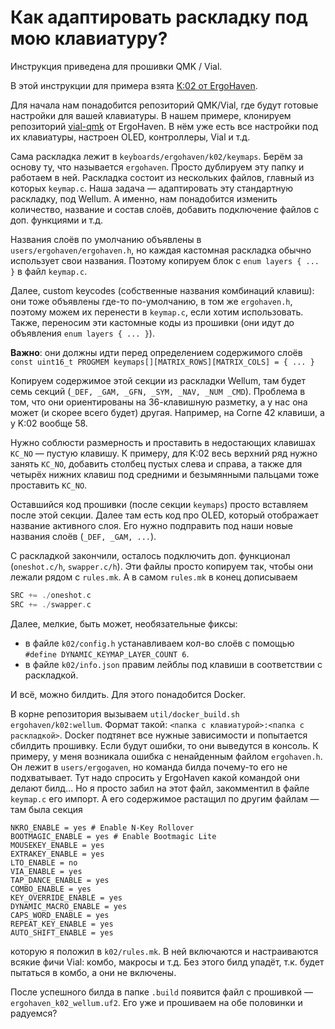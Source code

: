 # Как адаптировать раскладку под мою клавиатуру?

Инструкция приведена для прошивки QMK / Vial.

В этой инструкции для примера взята [K:02 от ErgoHaven](https://ru.ergohaven.xyz/k02).

Для начала нам понадобится репозиторий QMK/Vial, где будут готовые настройки для вашей клавиатуры. В нашем примере, клонируем репозиторий [vial-qmk](https://github.com/ergohaven/vial-qmk) от ErgoHaven. В нём уже есть все настройки под их клавиатуры, настроен OLED, контроллеры, Vial и т.д.

Сама раскладка лежит в `keyboards/ergohaven/k02/keymaps`. Берём за основу ту, что называется `ergohaven`. Просто дублируем эту папку и работаем в ней. Раскладка состоит из нескольких файлов, главный из которых `keymap.c`. Наша задача — адаптировать эту стандартную раскладку, под Wellum. А именно, нам понадобится изменить количество, название и состав слоёв, добавить подключение файлов с доп. функциями и т.д.

Названия слоёв по умолчанию объявлены в `users/ergohaven/ergohaven.h`, но каждая кастомная раскладка обычно использует свои названия. Поэтому копируем блок с `enum layers { ... }` в файл `keymap.c`.

Далее, custom keycodes (собственные названия комбинаций клавиш): они тоже объявлены где-то по-умолчанию, в том же `ergohaven.h`, поэтому можем их перенести в `keymap.c`, если хотим использовать. Также, переносим эти кастомные коды из прошивки (они идут до объявления `enum layers { ... }`).

**Важно**: они должны идти перед определением содержимого слоёв `const uint16_t PROGMEM keymaps[][MATRIX_ROWS][MATRIX_COLS] = { ... }`

Копируем содержимое этой секции из раскладки Wellum, там будет семь секций (`_DEF, _GAM, _GFN, _SYM, _NAV, _NUM _CMD`). Проблема в том, что они ориентированы на 36-клавишную разметку, а у нас она может (и скорее всего будет) другая. Например, на Corne 42 клавиши, а у K:02 вообще 58.

Нужно соблюсти размерность и проставить в недостающих клавишах `KC_NO` — пустую клавишу. К примеру, для K:02 весь верхний ряд нужно занять `KC_NO`, добавить столбец пустых слева и справа, а также для четырёх нижних клавиш под средними и безымянными пальцами тоже проставить `KC_NO`.

Оставшийся код прошивки (после секции `keymaps`) просто вставляем после этой секции. Далее там есть код про OLED, который отображает название активного слоя. Его нужно подправить под наши новые названия слоёв (`_DEF, _GAM, ...`).

С раскладкой закончили, осталось подключить доп. функционал (`oneshot.c/h`, `swapper.c/h`). Эти файлы просто копируем так, чтобы они лежали рядом с `rules.mk`. А в самом `rules.mk` в конец дописываем

```c
SRC += ./oneshot.c
SRC += ./swapper.c
```

Далее, мелкие, быть может, необязательные фиксы:

- в файле `k02/config.h` устанавливаем кол-во слоёв с помощью `#define DYNAMIC_KEYMAP_LAYER_COUNT 6`.
- в файле `k02/info.json` правим лейблы под клавиши в соответствии с раскладкой.

И всё, можно билдить. Для этого понадобится Docker.

В корне репозитория вызываем `util/docker_build.sh ergohaven/k02:wellum`. Формат такой: `<папка с клавиатурой>:<папка с раскладкой>`. Docker подтянет все нужные зависимости и попытается сбилдить прошивку. Если будут ошибки, то они выведутся в консоль. К примеру, у меня возникала ошибка с ненайденным файлом `ergohaven.h`. Он лежит в `users/ergogaven`, но команда билда почему-то его не подхватывает. Тут надо спросить у ErgoHaven какой командой они делают билд... Но я просто забил на этот файл, закомментил в файле `keymap.c` его импорт. А его содержимое растащил по другим файлам — там была секция

```
NKRO_ENABLE = yes # Enable N-Key Rollover
BOOTMAGIC_ENABLE = yes # Enable Bootmagic Lite
MOUSEKEY_ENABLE = yes
EXTRAKEY_ENABLE = yes
LTO_ENABLE = no
VIA_ENABLE = yes
TAP_DANCE_ENABLE = yes
COMBO_ENABLE = yes
KEY_OVERRIDE_ENABLE = yes
DYNAMIC_MACRO_ENABLE = yes
CAPS_WORD_ENABLE = yes
REPEAT_KEY_ENABLE = yes
AUTO_SHIFT_ENABLE = yes
```

которую я положил в `k02/rules.mk`. В ней включаются и настраиваются всякие фичи Vial: комбо, макросы и т.д. Без этого билд упадёт, т.к. будет пытаться в комбо, а они не включены.

После успешного билда в папке `.build` появится файл с прошивкой — `ergohaven_k02_wellum.uf2`. Его уже и прошиваем на обе половинки и радуемся?
